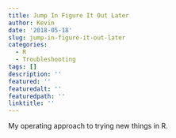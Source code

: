 ```yaml
---
title: Jump In Figure It Out Later
author: Kevin
date: '2018-05-18'
slug: jump-in-figure-it-out-later
categories:
  - R
  - Troubleshooting
tags: []
description: ''
featured: ''
featuredalt: ''
featuredpath: ''
linktitle: ''
---
```


My operating approach to trying new things in R. 